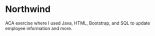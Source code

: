 # Northwind

ACA exercise where I used Java, HTML, Bootstrap, and SQL to update employee information and more.

